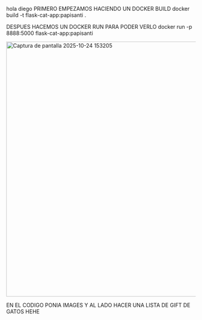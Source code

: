 hola diego
PRIMERO EMPEZAMOS HACIENDO UN DOCKER BUILD
docker build -t flask-cat-app:papisanti .

DESPUES HACEMOS UN DOCKER RUN PARA PODER VERLO
docker run -p 8888:5000 flask-cat-app:papisanti

<img width="940" height="677" alt="Captura de pantalla 2025-10-24 153205" src="https://github.com/user-attachments/assets/96e830b2-6188-4a0c-89d9-e54f22a757da" />


EN EL CODIGO PONIA IMAGES Y AL LADO HACER UNA LISTA DE GIFT DE GATOS HEHE
